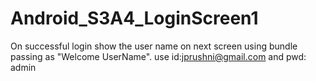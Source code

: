 # Android_S3A4_LoginScreen1
On successful login show the user name on next screen using bundle passing as "Welcome UserName". use id:jprushni@gmail.com and pwd: admin
